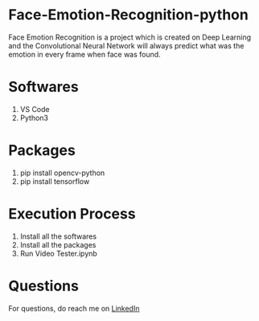 # Face-Emotion-Recognition-python
Face Emotion Recognition is a project which is created on Deep Learning and the Convolutional Neural Network will always predict what was the emotion in every frame when face was found.

# Softwares
1. VS Code
2. Python3

# Packages
1. pip install opencv-python
2. pip install tensorflow

# Execution Process
1. Install all the softwares
2. Install all the packages
3. Run Video Tester.ipynb

# Questions
For questions, do reach me on <a href="https://linkedin.com/in/venkata-siva-kumar-ande-24b66722a/">LinkedIn</a>
